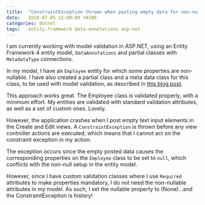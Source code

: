 ```yaml
---
title:	"ConstraintException thrown when posting empty data for non-nullable properties"
date:	2010-07-05 12:00:00 +0100
categories: dotnet
tags: 	entity-framework data-annotations asp-net
---
```



I am currently working with model validation in ASP.NET, using an Entity Framework 4
entity model, `DataAnnotations` and partial classes with `MetadataType` connections.

In my model, I have an `Employee` entity for which some properties are non-nullable.
I have also created a partial class and a meta data class for this class, to be used
with model validation, as described in [this blog post](http://weblogs.asp.net/scottgu/archive/2010/01/15/asp-net-mvc-2-model-validation.aspx#7311799).

This approach works great. The Employee class is validated properly, with a minimum
effort. My entities are validated with standard validation attributes, as well as a
set of custom ones. Lovely.

However, the application crashes when I post empty text input elements in the Create
and Edit views. A `ConstraintException` is thrown before any view controller actions
are executed, which means that I cannot act on the constraint exception in my action.

The exception occurs since the empty posted data causes the corresponding properties
on the `Employee` class to be set to `null`, which conflicts with the non-null setup
in the entity model.

However, since I have custom validation classes where I use `Required` attributes to
make properties mandatory, I do not need the non-nullable attributes in my model. As
such, I set the nullable property to (None)...and the ConstraintException is history!